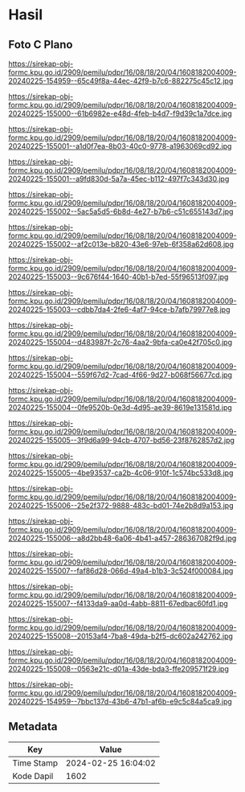 # Hasil

## Foto C Plano

https://sirekap-obj-formc.kpu.go.id/2909/pemilu/pdpr/16/08/18/20/04/1608182004009-20240225-154959--65c49f8a-44ec-42f9-b7c6-882275c45c12.jpg

https://sirekap-obj-formc.kpu.go.id/2909/pemilu/pdpr/16/08/18/20/04/1608182004009-20240225-155000--61b6982e-e48d-4feb-b4d7-f9d39c1a7dce.jpg

https://sirekap-obj-formc.kpu.go.id/2909/pemilu/pdpr/16/08/18/20/04/1608182004009-20240225-155001--a1d0f7ea-8b03-40c0-9778-a1963069cd92.jpg

https://sirekap-obj-formc.kpu.go.id/2909/pemilu/pdpr/16/08/18/20/04/1608182004009-20240225-155001--a9fd830d-5a7a-45ec-b112-497f7c343d30.jpg

https://sirekap-obj-formc.kpu.go.id/2909/pemilu/pdpr/16/08/18/20/04/1608182004009-20240225-155002--5ac5a5d5-6b8d-4e27-b7b6-c51c655143d7.jpg

https://sirekap-obj-formc.kpu.go.id/2909/pemilu/pdpr/16/08/18/20/04/1608182004009-20240225-155002--af2c013e-b820-43e6-97eb-6f358a62d608.jpg

https://sirekap-obj-formc.kpu.go.id/2909/pemilu/pdpr/16/08/18/20/04/1608182004009-20240225-155003--9c676f44-1640-40b1-b7ed-55f96513f097.jpg

https://sirekap-obj-formc.kpu.go.id/2909/pemilu/pdpr/16/08/18/20/04/1608182004009-20240225-155003--cdbb7da4-2fe6-4af7-94ce-b7afb79977e8.jpg

https://sirekap-obj-formc.kpu.go.id/2909/pemilu/pdpr/16/08/18/20/04/1608182004009-20240225-155004--d483987f-2c76-4aa2-9bfa-ca0e42f705c0.jpg

https://sirekap-obj-formc.kpu.go.id/2909/pemilu/pdpr/16/08/18/20/04/1608182004009-20240225-155004--559f67d2-7cad-4f66-9d27-b068f56677cd.jpg

https://sirekap-obj-formc.kpu.go.id/2909/pemilu/pdpr/16/08/18/20/04/1608182004009-20240225-155004--0fe9520b-0e3d-4d95-ae39-8619e131581d.jpg

https://sirekap-obj-formc.kpu.go.id/2909/pemilu/pdpr/16/08/18/20/04/1608182004009-20240225-155005--3f9d6a99-94cb-4707-bd56-23f8762857d2.jpg

https://sirekap-obj-formc.kpu.go.id/2909/pemilu/pdpr/16/08/18/20/04/1608182004009-20240225-155005--4be93537-ca2b-4c06-910f-1c574bc533d8.jpg

https://sirekap-obj-formc.kpu.go.id/2909/pemilu/pdpr/16/08/18/20/04/1608182004009-20240225-155006--25e2f372-9888-483c-bd01-74e2b8d9a153.jpg

https://sirekap-obj-formc.kpu.go.id/2909/pemilu/pdpr/16/08/18/20/04/1608182004009-20240225-155006--a8d2bb48-6a06-4b41-a457-286367082f9d.jpg

https://sirekap-obj-formc.kpu.go.id/2909/pemilu/pdpr/16/08/18/20/04/1608182004009-20240225-155007--faf86d28-066d-49a4-b1b3-3c524f000084.jpg

https://sirekap-obj-formc.kpu.go.id/2909/pemilu/pdpr/16/08/18/20/04/1608182004009-20240225-155007--f4133da9-aa0d-4abb-8811-67edbac60fd1.jpg

https://sirekap-obj-formc.kpu.go.id/2909/pemilu/pdpr/16/08/18/20/04/1608182004009-20240225-155008--20153af4-7ba8-49da-b2f5-dc602a242762.jpg

https://sirekap-obj-formc.kpu.go.id/2909/pemilu/pdpr/16/08/18/20/04/1608182004009-20240225-155008--0563e21c-d01a-43de-bda3-ffe209571f29.jpg

https://sirekap-obj-formc.kpu.go.id/2909/pemilu/pdpr/16/08/18/20/04/1608182004009-20240225-154959--7bbc137d-43b6-47b1-af6b-e9c5c84a5ca9.jpg


## Metadata

| Key        | Value               |
| ---------- | ------------------- |
| Time Stamp | 2024-02-25 16:04:02 |
| Kode Dapil | 1602                |



